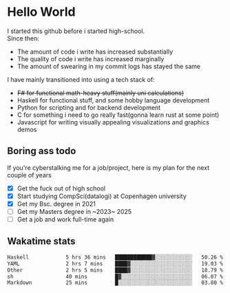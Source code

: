 # Hello World

I started this github before i started high-school.  
Since then:
- The amount of code i write has increased substantially
- The quality of code i write has increased marginally
- The amount of swearing in my commit logs has stayed the same

I have mainly transitioned into using a tech stack of:
- ~~F# for functional math-heavy stuff(mainly uni calculations)~~
- Haskell for functional stuff, and some hobby language development
- Python for scripting and for backend development
- C for something i need to go really fast(gonna learn rust at some point)
- Javascript for writing visually appealing visualizations and graphics demos

## Boring ass todo
If you're cyberstalking me for a job/project, here is my plan for the next couple of years
- [x] Get the fuck out of high school
- [x] Start studying CompSci(datalogi) at Copenhagen university
- [x] Get my Bsc. degree in 2021
- [ ] Get my Masters degree in ~2023~ 2025
- [ ] Get a job and work full-time again

## Wakatime stats
<!--START_SECTION:waka-->

```txt
Haskell            5 hrs 36 mins   ████████████▓░░░░░░░░░░░░   50.26 %
YAML               2 hrs 7 mins    ████▓░░░░░░░░░░░░░░░░░░░░   19.03 %
Other              2 hrs 5 mins    ████▓░░░░░░░░░░░░░░░░░░░░   18.79 %
sh                 40 mins         █▓░░░░░░░░░░░░░░░░░░░░░░░   06.07 %
Markdown           25 mins         █░░░░░░░░░░░░░░░░░░░░░░░░   03.80 %
```

<!--END_SECTION:waka-->
